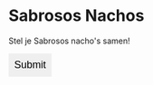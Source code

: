 <head>
  <title>Sabrosos Nachos</title>
  <style>
   div {
  background-image: url('img_girl.jpg');
}
    input {
      border: 0;
      padding: 10px;
      font-size: 18px;
    }
    input[type="verzenden"] {
      background: red;
      color: white;
    }
  </style>
</head>
<body>
  <h1>Sabrosos Nachos</h1>
  <p>Stel je Sabrosos nacho's samen!</p>
  <input type="submit" placeholder="Bestellen">
</body>

